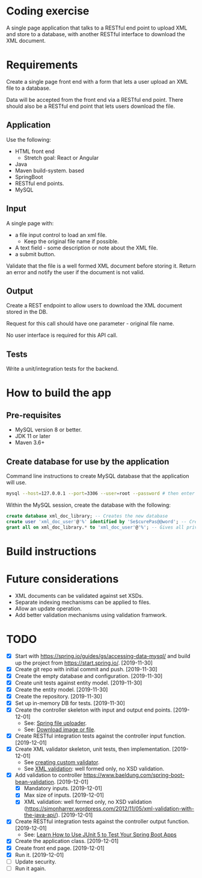 # Coding exercise

A single page application that talks to a RESTful end point to upload XML and store to a database, with another RESTful interface to download the XML document.

# Requirements

Create a single page front end with a form that lets a user upload an XML file to a database.

Data will be accepted from the front end via a RESTful end point. There should also be a RESTful end point that lets users download the file.

## Application

Use the following:

- HTML front end
  - Stretch goal: React or Angular
- Java 
- Maven build-system. based 
- SpringBoot 
- RESTful end points.
- MySQL

## Input

A single page with:

- a file input control to load an xml file.
  - Keep the original file name if possible.
- A text field - some description or note about the XML file.
- a submit button.

Validate that the file is a well formed XML document before storing it. Return an error and notify the user if the document is not valid.

## Output

Create a REST endpoint to allow users to download the XML document stored in the DB.

Request for this call should have one parameter - original file name. 

No user interface is required for this API call. 

## Tests

Write a unit/integration tests for the backend.

# How to build the app

## Pre-requisites

- MySQL version 8 or better. 
- JDK 11 or later
- Maven 3.6+

## Create database for use by the application

Command line instructions to create MySQL database that the application will use.

```bash
mysql --host=127.0.0.1 --port=3306 --user=root --password # then enter password 
```

Within the MySQL session, create the database with the following:

```sql
create database xml_doc_library; -- Creates the new database
create user 'xml_doc_user'@'%' identified by 'Se$curePas@@word'; -- Creates the user
grant all on xml_doc_library.* to 'xml_doc_user'@'%'; -- Gives all privileges to the new user on the newly created database
```

# Build instructions

# Future considerations

- XML documents can be validated against set XSDs.
- Separate indexing mechanisms can be applied to files.
- Allow an update operation.
- Add better validation mechanisms using validation framwork.

# TODO

- [X] Start with https://spring.io/guides/gs/accessing-data-mysql/ and build up the project from https://start.spring.io/. [2019-11-30]
- [X] Create git repo with initial commit and push. [2019-11-30]
- [X] Create the empty database and configuration. [2019-11-30]
- [X] Create unit tests against entity model. [2019-11-30]
- [X] Create the entity model. [2019-11-30]
- [X] Create the repository. [2019-11-30]
- [X] Set up in-memory DB for tests. [2019-11-30]
- [X] Create the controller skeleton with input and output end points. [2019-12-01]
  - See: [Spring file uploader](https://spring.io/guides/gs/uploading-files/).
  - See: [Download image or file](https://www.baeldung.com/spring-controller-return-image-file).
- [X] Create RESTful integration tests against the controller input function. [2019-12-01]
- [X] Create XML validator skeleton, unit tests, then implementation. [2019-12-01]
  - See [creating custom validator](https://www.baeldung.com/spring-mvc-custom-validator).
  - See [XML validation](https://simonharrer.wordpress.com/2012/11/05/xml-validation-with-the-java-api/): well formed only, no XSD validation.
- [X] Add validation to controller https://www.baeldung.com/spring-boot-bean-validation. [2019-12-01]
  - [X] Mandatory inputs. [2019-12-01]
  - [X] Max size of inputs. [2019-12-01]
  - [X] XML validation: well formed only, no XSD validation (https://simonharrer.wordpress.com/2012/11/05/xml-validation-with-the-java-api/). [2019-12-01]
- [X] Create RESTful integration tests against the controller output function. [2019-12-01]
  - See: [Learn How to Use JUnit 5 to Test Your Spring Boot Apps](https://dzone.com/articles/learn-how-to-use-junit-5-to-test-your-spring-boot)
- [X] Create the application class. [2019-12-01]
- [X] Create front end page. [2019-12-01]
- [X] Run it. [2019-12-01]
- [ ] Update security.
- [ ] Run it again.